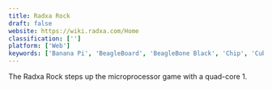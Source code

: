 ```yaml
---
title: Radxa Rock
draft: false 
website: https://wiki.radxa.com/Home
classification: ['']
platform: ['Web']
keywords: ['Banana Pi', 'BeagleBoard', 'BeagleBone Black', 'Chip', 'Cubieboard', 'ESPRESSObin', 'HummingBoard', 'Intel NUC', 'Lattepanda', 'Macbook Air with Retina', 'Minnow Board', 'MinnowBoard Max', 'Novasom Industries M7', 'OLinuXino', 'Odroid', 'Orange Pi', 'Raspberry Pi', 'Raspberry Pi 3 Model B', 'Samsung ARTIK', 'UDOO']
---
```

The Radxa Rock steps up the microprocessor game with a quad-core 1.